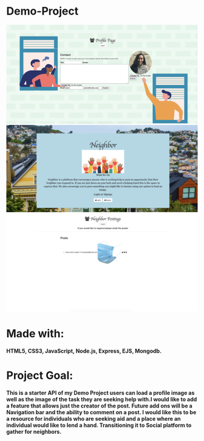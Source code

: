 # Demo-Project
 ![](public/img/post.png)
 ![](public/img/front.png)
 ![](public/img/posting.png)
  
# Made with:
####  HTML5, CSS3, JavaScript, Node.js, Express, EJS, Mongodb.
# Project Goal:
#### This is a starter API of my Demo Project users can load a profile image as well as the image of the task they are seeking help with.I would like to add a feature that allows just the creator of the post. Future add ons will be a Navigation bar and the ability to comment on a post. I would like this to be a resource for individuals who are seeking aid and a place where an individual would like to lend a hand. Transitioning it to Social platform to gather for neighbors.
